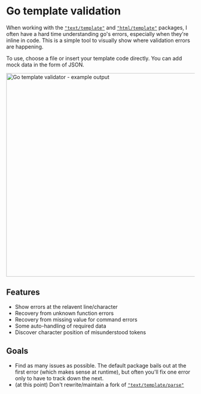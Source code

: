 # Go template validation

When working with the [`"text/template"`](https://golang.org/pkg/text/template/) and [`"html/template"`](https://golang.org/pkg/html/template/) packages, I often have a hard time understanding go's errors, especially when they're inline in code. This is a simple tool to visually show where validation errors are happening.

To use, choose a file or insert your template code directly. You can add mock data in the form of JSON.

<img width="544" alt="Go template validator - example output" src="https://user-images.githubusercontent.com/329222/126074853-d09d7dc5-20e9-45f2-ae77-ce74d9ce5cd8.png">

## Features

* Show errors at the relavent line/character
* Recovery from unknown function errors
* Recovery from missing value for command errors
* Some auto-handling of required data
* Discover character position of misunderstood tokens

## Goals

* Find as many issues as possible. The default package bails out at the first error (which makes sense at runtime), but often you'll fix one error only to have to track down the next.
* (at this point) Don't rewrite/maintain a fork of [`"text/template/parse"`](https://golang.org/pkg/text/template/parse/)
